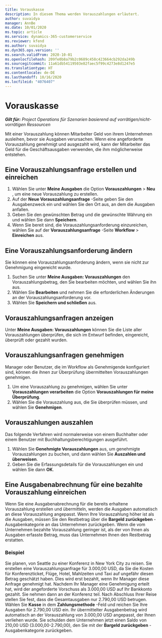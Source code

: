 ```yaml
---
title: Vorauskasse
description: In diesem Thema werden Vorauszahlungen erläutert.
author: suvaidya
manager: AnnBe
ms.date: 10/01/2020
ms.topic: article
ms.service: dynamics-365-customerservice
ms.reviewer: kfend
ms.author: suvaidya
ms.dyn365.ops.version: ''
ms.search.validFrom: 2020-10-01
ms.openlocfilehash: 209fe0b8a79b2c0689c458c423664cb292da249b
ms.sourcegitcommit: 11a61db54119503e82faec5f99c4273e8d1247e5
ms.translationtype: HT
ms.contentlocale: de-DE
ms.lasthandoff: 10/16/2020
ms.locfileid: "4076407"
---
```

# <a name="cash-advance"></a>Vorauskasse

_**Gilt für:** Project Operations für Szenarien basierend auf vorrätigen/nicht-vorrätigen Ressourcen_

Mit einer Vorauszahlung können Mitarbeiter Geld von ihrem Unternehmen ausleihen, bevor sie Ausgaben verursachen. Wenn eine angeforderte Vorauszahlung genehmigt und ausgezahlt wird, kann der Mitarbeiter das Geld für die Geschäftsausgaben verwenden, die ihm möglicherweise entstehen. 

## <a name="create-and-submit-a-cash-advance-request"></a>Eine Vorauszahlungsanfrage erstellen und einreichen

1. Wählen Sie unter **Meine Ausgaben** die Option **Vorauszahlungen** > **Neu** , um eine neue Vorauszahlung zu erstellen. 
2. Auf der **Neue Vorauszahlungsanfrage** -Seite geben Sie den Ausgabenzweck ein und wählen Sie den Ort aus, an dem die Ausgaben anfallen.
3. Geben Sie den gewünschten Betrag und die gewünschte Währung ein und wählen Sie dann **Speichern**. 
4. Wenn Sie bereit sind, die Vorauszahlungsanforderung einzureichen, wählen Sie auf der **Vorauszahlungsanfrage** -Seite **Workflow** > **Einreichen** aus.

## <a name="modify-a-cash-advance-request"></a>Eine Vorauszahlungsanforderung ändern

Sie können eine Vorauszahlungsanforderung ändern, wenn sie nicht zur Genehmigung eingereicht wurde.

1. Suchen Sie unter **Meine Ausgaben: Vorauszahlungen** den Vorauszahlungsbetrag, den Sie bearbeiten möchten, und wählen Sie ihn aus.
2. Wählen Sie **Bearbeiten** und nehmen Sie die erforderlichen Änderungen an der Vorauszahlungsanforderung vor. 
3. Wählen Sie **Speichern und schließen** aus.


## <a name="view-cash-advance-requests"></a>Vorauszahlungsanfragen anzeigen
Unter **Meine Ausgaben: Vorauszahlungen** können Sie die Liste aller Vorauszahlungen überprüfen, die sich im Entwurf befinden, eingereicht, überprüft oder gezahlt wurden. 

## <a name="approve-cash-advance-requests"></a>Vorauszahlungsanfragen genehmigen

Manager oder Benutzer, die im Workflow als Genehmigende konfiguriert sind, können die ihnen zur Überprüfung übermittelten Vorauszahlungen genehmigen. 

1. Um eine Vorauszahlung zu genehmigen, wählen Sie unter **Vorauszahlungen verarbeiten** die Option **Vorauszahlungen für meine Überprüfung**.
2. Wählen Sie die Vorauszahlung aus, die Sie überprüfen müssen, und wählen Sie **Genehmigen**.  

## <a name="pay-cash-advances"></a>Vorauszahlungen auszahlen 
Das folgende Verfahren wird normalerweise von einem Buchhalter oder einem Benutzer mit Buchhaltungsberechtigungen ausgeführt.

1. Wählen Sie **Genehmigte Vorauszahlungen** aus, um genehmigte Vorauszahlungen zu buchen, und dann wählen Sie **Auszahlen und überweisen**.  
2. Geben Sie die Erfassungsdetails für die Vorauszahlungen ein und wählen Sie dann **OK**. 

## <a name="submit-an-expense-report-against-a-paid-cash-advance"></a>Eine Ausgabenabrechnung für eine bezahlte Vorauszahlung einreichen 

Wenn Sie eine Ausgabenabrechnung für die bereits erhaltene Vorauszahlung erstellen und übermitteln, werden die Ausgaben automatisch an diese Vorauszahlung angepasst. Wenn Ihre Vorauszahlung höher ist als die Ausgaben, müssen Sie den Restbetrag über die **Bargeld zurückgeben** -Ausgabenkategorie an das Unternehmen zurückgeben. Wenn die vom Unternehmen bezahlte Vorauszahlung geringer ist, als der von Ihnen als Ausgaben erfasste Betrag, muss das Unternehmen Ihnen den Restbetrag erstatten. 

### <a name="example"></a>Beispiel
Sie planen, von Seattle zu einer Konferenz in New York City zu reisen. Sie erstellen eine Vorauszahlungsanfrage für 3.000,00 USD, da Sie die Kosten für Konferenzticket, Flüge, Hotel, Mahlzeiten und Taxi auf ungefähr diesen Betrag geschätzt haben. Dies wird erst bezahlt, wenn Ihr Manager diese Anfrage genehmigt hat. Nachdem Ihr Manager eine Genehmigung erteilt hat, wird der angeforderte Vorschuss als 3.000,00 USD auf Ihr Bankkonto gezahlt. Sie nehmen dann an der Konferenz teil. Nach Abschluss Ihrer Reise stellen Sie fest, dass die Gesamtausgaben nur 2.790,00 USD betrugen. Wählen Sie **Kasse** in dem **Zahlungsmethode** -Feld und reichen Sie Ihre Ausgaben für 2.790,00 USD ein. Ihr übermittelter Ausgabenbetrag wird automatisch an der Vorauszahlung von 3.000,00 USD angepasst, der Ihnen verliehen wurde. Sie schulden dem Unternehmen jetzt einen Saldo von 210,00 USD (3.000,00-2.790,00), den Sie mit der **Bargeld zurückgeben** -Ausgabenkategorie zurückgeben. 
